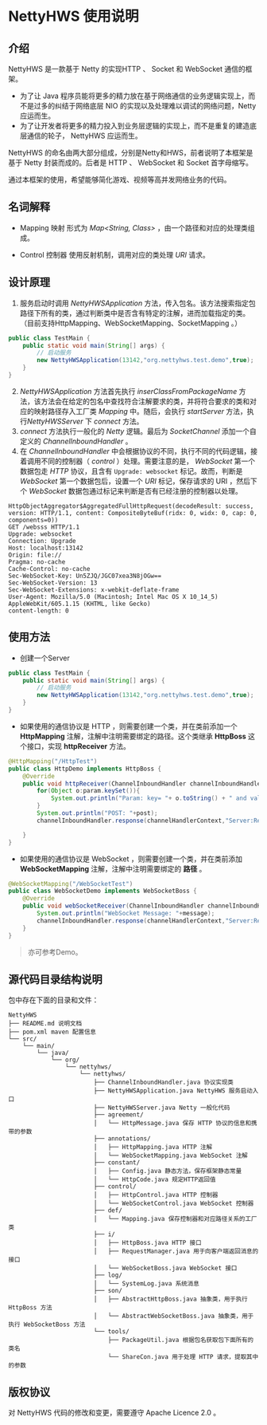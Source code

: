 # NettyHWS 使用说明

## 介绍

NettyHWS 是一款基于 Netty 的实现HTTP 、 Socket 和 WebSocket 通信的框架。

- 为了让 Java 程序员能将更多的精力放在基于网络通信的业务逻辑实现上，而不是过多的纠结于网络底层 NIO 的实现以及处理难以调试的网络问题，Netty 应运而生。
- 为了让开发者将更多的精力投入到业务层逻辑的实现上，而不是重复的建造底层通信的轮子， NettyHWS 应运而生。

NettyHWS 的命名由两大部分组成，分别是Netty和HWS，前者说明了本框架是基于 Netty 封装而成的。后者是 HTTP 、 WebSocket 和 Socket 首字母缩写。

通过本框架的使用，希望能够简化游戏、视频等高并发网络业务的代码。

## 名词解释
- Mapping 映射
形式为 *Map<String, Class>* ，由一个路径和对应的处理类组成。

- Control 控制器
使用反射机制，调用对应的类处理 *URI* 请求。



## 设计原理

1. 服务启动时调用 *NettyHWSApplication* 方法，传入包名。该方法搜索指定包路径下所有的类，通过判断类中是否含有特定的注解，进而加载指定的类。（目前支持HttpMapping、WebSocketMapping、SocketMapping 。）
```java
public class TestMain {
    public static void main(String[] args) {
        // 启动服务
        new NettyHWSApplication(13142,"org.nettyhws.test.demo",true);
    }
}
```

2. *NettyHWSApplication* 方法首先执行 *inserClassFromPackageName* 方法，该方法会在给定的包名中查找符合注解要求的类，并将符合要求的类和对应的映射路径存入工厂类 *Mapping* 中。随后，会执行 *startServer* 方法，执行*NettyHWSServer* 下 *connect* 方法。
3. *connect* 方法执行一般化的 *Netty* 逻辑。最后为 *SocketChannel* 添加一个自定义的 *ChannelInboundHandler* 。
4. 在 *ChannelInboundHandler* 中会根据协议的不同，执行不同的代码逻辑，接着调用不同的控制器（ *control* ）处理。需要注意的是， *WebSocket* 第一个数据包走 *HTTP* 协议，且含有 `Upgrade: websocket` 标记。故而，判断是 *WebSocket* 第一个数据包后，设置一个 *URI*
标记，保存请求的 URI ，然后下个 *WebSocket* 数据包通过标记来判断是否有已经注册的控制器以处理。 
  ```http
  HttpObjectAggregator$AggregatedFullHttpRequest(decodeResult: success, version: HTTP/1.1, content: CompositeByteBuf(ridx: 0, widx: 0, cap: 0, components=0))
  GET /websss HTTP/1.1
  Upgrade: websocket
  Connection: Upgrade
  Host: localhost:13142
  Origin: file://
  Pragma: no-cache
  Cache-Control: no-cache
  Sec-WebSocket-Key: Un5ZJQ/JGC07xea3N8jOGw==
  Sec-WebSocket-Version: 13
  Sec-WebSocket-Extensions: x-webkit-deflate-frame
  User-Agent: Mozilla/5.0 (Macintosh; Intel Mac OS X 10_14_5) AppleWebKit/605.1.15 (KHTML, like Gecko)
  content-length: 0
  ```



## 使用方法

- 创建一个Server  

```java
public class TestMain {
    public static void main(String[] args) {
        // 启动服务
        new NettyHWSApplication(13142,"org.nettyhws.test.demo",true);
    }
}
```
- 如果使用的通信协议是 HTTP ，则需要创建一个类，并在类前添加一个 **HttpMapping** 注解，注解中注明需要绑定的路径。这个类继承 **HttpBoss** 这个接口，实现 **httpReceiver** 方法。

```java
@HttpMapping("/HttpTest")
public class HttpDemo implements HttpBoss {
    @Override
    public void httpReceiver(ChannelInboundHandler channelInboundHandler, ChannelHandlerContext channelHandlerContext, String post, Map<Object, Object> param) {
        for(Object o:param.keySet()){
            System.out.println("Param: key= "+ o.toString() + " and value= " + param.get(o).toString());
        }
        System.out.println("POST: "+post);
        channelInboundHandler.response(channelHandlerContext,"Server:Receive HTTP Message!", HttpCode.OK);

    }
}
```

- 如果使用的通信协议是 WebSocket ，则需要创建一个类，并在类前添加 **WebSocketMapping** 注解，注解中注明需要绑定的 **路径** 。
```java
@WebSocketMapping("/WebSocketTest")
public class WebSocketDemo implements WebSocketBoss {
    @Override
    public void webSocketReceiver(ChannelInboundHandler channelInboundHandler, ChannelHandlerContext channelHandlerContext, String message) {
        System.out.println("WebSocket Message: "+message);
        channelInboundHandler.response(channelHandlerContext,"Server:Receive WebSocketDemo Message!", HttpCode.WEB_SOCKET);
    }
}


```
> 亦可参考Demo。

## 源代码目录结构说明

包中存在下面的目录和文件：
```
NettyHWS
├── README.md 说明文档
├── pom.xml maven 配置信息
└── src/
    └── main/
        └── java/
            └── org/
                └── nettyhws/
                    └── nettyhws/
                        ├── ChannelInboundHandler.java 协议实现类
                        ├── NettyHWSApplication.java NettyHWS 服务启动入口
                        ├── NettyHWSServer.java Netty 一般化代码
                        ├── agreement/
                        │   └── HttpMessage.java 保存 HTTP 协议的信息和携带的参数
                        ├── annotations/
                        │   ├── HttpMapping.java HTTP 注解
                        │   └── WebSocketMapping.java WebSocket 注解
                        ├── constant/
                        │   ├── Config.java 静态方法，保存框架静态常量
                        │   └── HttpCode.java 规定HTTP返回值
                        ├── control/
                        │   ├── HttpControl.java HTTP 控制器
                        │   └── WebSocketControl.java WebSocket 控制器
                        ├── def/
                        │   └── Mapping.java 保存控制器和对应路径关系的工厂类
                        ├── i/
                        │   ├── HttpBoss.java HTTP 接口
                        │   ├── RequestManager.java 用于向客户端返回消息的接口
                        │   └── WebSocketBoss.java WebSocket 接口
                        ├── log/
                        │   └── SystemLog.java 系统消息
                        ├── son/
                        │   ├── AbstractHttpBoss.java 抽象类，用于执行 HttpBoss 方法
                        │   └── AbstractWebSocketBoss.java 抽象类，用于执行 WebSocketBoss 方法
                        └── tools/
                            ├── PackageUtil.java 根据包名获取包下面所有的类名
                            └── ShareCon.java 用于处理 HTTP 请求，提取其中的参数
```


## 版权协议
对 NettyHWS 代码的修改和变更，需要遵守 Apache Licence 2.0 。

